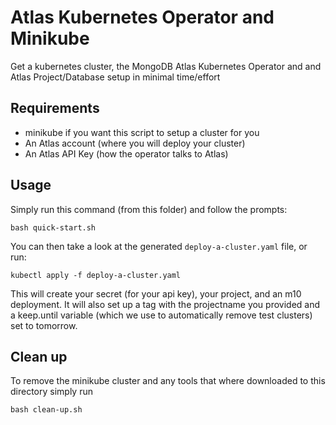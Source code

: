 # Atlas Kubernetes Operator and Minikube

Get a kubernetes cluster, the MongoDB Atlas Kubernetes Operator and and Atlas Project/Database setup in minimal time/effort

## Requirements
- minikube if you want this script to setup a cluster for you
- An Atlas account (where you will deploy your cluster)
- An Atlas API Key (how the operator talks to Atlas)

## Usage
Simply run this command (from this folder) and follow the prompts:
```
bash quick-start.sh
```

You can then take a look at the generated `deploy-a-cluster.yaml` file, or run:
```
kubectl apply -f deploy-a-cluster.yaml
```

This will create your secret (for your api key), your project, and an m10 deployment. It will also set up a tag with the projectname you provided and a keep.until variable (which we use to automatically remove test clusters) set to tomorrow.

## Clean up
To remove the minikube cluster and any tools that where downloaded to this directory simply run
```
bash clean-up.sh
```
